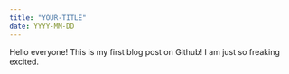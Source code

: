 ```yaml
---
title: "YOUR-TITLE"
date: YYYY-MM-DD
---
```


Hello everyone! This is my first blog post on Github! I am just so freaking excited.
